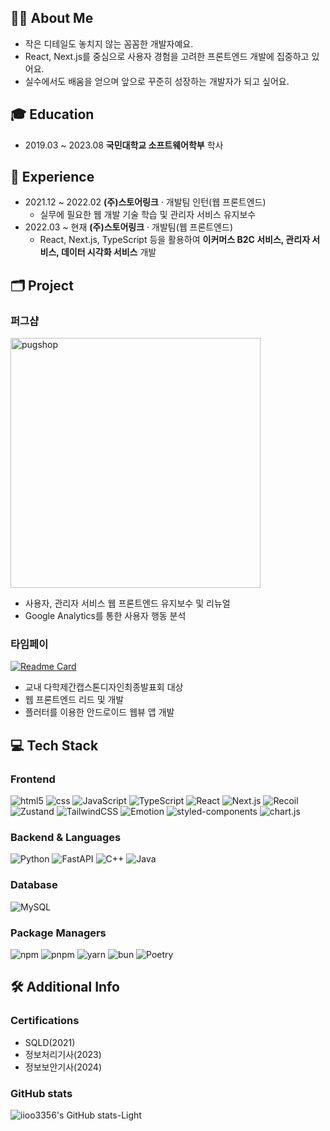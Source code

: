 ## 👩‍💻 About Me

- 작은 디테일도 놓치지 않는 꼼꼼한 개발자예요.
- React, Next.js를 중심으로 사용자 경험을 고려한 프론트엔드 개발에 집중하고 있어요.
- 실수에서도 배움을 얻으며 앞으로 꾸준히 성장하는 개발자가 되고 싶어요.

## 🎓 Education

- 2019.03 ~ 2023.08 **국민대학교 소프트웨어학부** 학사

## 💼 Experience

- 2021.12 ~ 2022.02 **(주)스토어링크** · 개발팀 인턴(웹 프론트엔드)
  - 실무에 필요한 웹 개발 기술 학습 및 관리자 서비스 유지보수
- 2022.03 ~ 현재 **(주)스토어링크** · 개발팀(웹 프론트엔드)
  - React, Next.js, TypeScript 등을 활용하여 **이커머스 B2C 서비스, 관리자 서비스, 데이터 시각화 서비스** 개발

## 🗂️ Project

### 퍼그샵

[<img alt="pugshop" width="400px" src="https://webview.pugshop.co.kr/archive/OG_img_KR.png" />](https://app.pugshop.co.kr)

- 사용자, 관리자 서비스 웹 프론트엔드 유지보수 및 리뉴얼
- Google Analytics를 통한 사용자 행동 분석

### 타임페이

[![Readme Card](https://github-readme-stats.vercel.app/api/pin/?username=kookmin-sw&repo=capstone-2023-09)](https://github.com/kookmin-sw/capstone-2023-09)

- 교내 다학제간캡스톤디자인최종발표회 대상
- 웹 프론트엔드 리드 및 개발
- 플러터를 이용한 안드로이드 웹뷰 앱 개발

## 💻 Tech Stack

### Frontend

<div align="left">
  <img alt="html5" src="https://img.shields.io/badge/html5-E34F26.svg?&style=for-the-badge&logo=html5&logoColor=white"/>
  <img alt="css" src="https://img.shields.io/badge/CSS-663399.svg?&style=for-the-badge&logo=css&logoColor=white"/>
  <img alt="JavaScript" src="https://img.shields.io/badge/JavaScript-F7DF1E.svg?&style=for-the-badge&logo=JavaScript&logoColor=black"/>
  <img alt="TypeScript" src="https://img.shields.io/badge/TypeScript-3178C6.svg?&style=for-the-badge&logo=TypeScript&logoColor=white"/>

  <img alt="React" src="https://img.shields.io/badge/React-61DAFB.svg?&style=for-the-badge&logo=react&logoColor=black"/>
  <img alt="Next.js" src="https://img.shields.io/badge/Next.js-000000.svg?&style=for-the-badge&logo=nextdotjs&logoColor=white"/>

  <img alt="Recoil" src="https://img.shields.io/badge/Recoil-3578E5.svg?&style=for-the-badge&logo=recoil&logoColor=white"/>
  <img alt="Zustand" src="https://img.shields.io/badge/Zustand-000000.svg?&style=for-the-badge&logo=zustand&logoColor=white"/>

  <img alt="TailwindCSS" src="https://img.shields.io/badge/TailwindCSS-06B6D4.svg?&style=for-the-badge&logo=tailwindcss&logoColor=white"/>
  <img alt="Emotion" src="https://img.shields.io/badge/Emotion-DB7093.svg?&style=for-the-badge&logoColor=white"/>
  <img alt="styled-components" src="https://img.shields.io/badge/styled--components-DB7093.svg?&style=for-the-badge&logo=styledcomponents&logoColor=white"/>
  
  <img alt="chart.js" src="https://img.shields.io/badge/chart.js-FF6384.svg?&style=for-the-badge&logo=chartdotjs&logoColor=white"/>

</div>

### Backend & Languages

<div align="left">
  <img alt="Python" src="https://img.shields.io/badge/Python-3776AB.svg?&style=for-the-badge&logo=python&logoColor=white"/>
  <img alt="FastAPI" src="https://img.shields.io/badge/FastAPI-009688.svg?&style=for-the-badge&logo=fastapi&logoColor=white"/>
  <img alt="C++" src="https://img.shields.io/badge/C++-00599C.svg?&style=for-the-badge&logo=cplusplus&logoColor=white"/>
  <img alt="Java" src="https://img.shields.io/badge/Java-007396.svg?&style=for-the-badge&logo=java&logoColor=white"/>
</div>

### Database

<div align="left">
  <img alt="MySQL" src="https://img.shields.io/badge/MySQL-4479A1.svg?&style=for-the-badge&logo=mysql&logoColor=white"/>
</div>

### Package Managers

<div align="left">
  <img alt="npm" src="https://img.shields.io/badge/npm-CB3837.svg?&style=for-the-badge&logo=npm&logoColor=white"/>
  <img alt="pnpm" src="https://img.shields.io/badge/pnpm-F69220.svg?&style=for-the-badge&logo=pnpm&logoColor=white"/>
  <img alt="yarn" src="https://img.shields.io/badge/yarn-2C8EBB.svg?&style=for-the-badge&logo=yarn&logoColor=white"/>
  <img alt="bun" src="https://img.shields.io/badge/bun-000000.svg?&style=for-the-badge&logo=bun&logoColor=white"/>
<img alt="Poetry" src="https://img.shields.io/badge/Poetry-7B3F00.svg?&style=for-the-badge&logo=python&logoColor=white"/>

</div>

## 🛠 Additional Info

### Certifications

- SQLD(2021)
- 정보처리기사(2023)
- 정보보안기사(2024)

### GitHub stats

![iioo3356's GitHub stats-Light](https://github-readme-stats.vercel.app/api?username=iioo3356&show_icons=true&icon_color=898989&hide_title=true&theme=swift)
